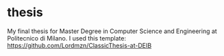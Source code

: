 # thesis
My final thesis for Master Degree in Computer Science and Engineering at Politecnico di Milano.
I used this template: https://github.com/Lordmzn/ClassicThesis-at-DEIB
